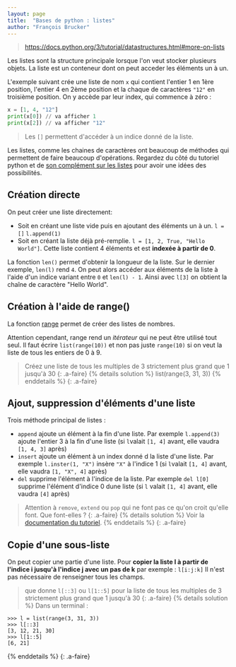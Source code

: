 ```yaml
---
layout: page
title:  "Bases de python : listes"
author: "François Brucker"
---
```



> <https://docs.python.org/3/tutorial/datastructures.html#more-on-lists>

Les listes sont la structure principale lorsque l'on veut stocker plusieurs objets. La liste est un conteneur dont on peut acceder les éléments un à un.

L'exemple suivant crée une liste de nom `x` qui contient l'entier 1 en 1ère position, l'entier 4 en 2ème position et la chaque de caractères `"12"` en troisième position. On y accède par leur index, qui commence à zéro :

```python
x = [1, 4, "12"]
print(x[0]) // va afficher 1
print(x[2]) // va afficher "12"
```

> Les `[]` permettent d'accéder à un indice donné de la liste.

Les listes, comme les chaines de caractères ont beaucoup de méthodes qui permettent de faire beaucoup d'opérations. Regardez du côté du tutoriel python et de [son complément sur les listes](https://docs.python.org/fr/3/tutorial/datastructures.html#more-on-lists) pour avoir une idées des possibilités.

## Création directe

On peut créer une liste directement:

* Soit en créant une liste vide puis en ajoutant des éléments un à un. `l = []` `l.append(1)`
* Soit en créant la liste déjà pré-remplie. `l = [1, 2, True, "Hello World"]`. Cette liste contient 4 éléments et est **indexée à partir de 0**.

La fonction `len()` permet d'obtenir la longueur de la liste. Sur le dernier exemple, `len(l)` rend `4`.
On peut alors accéder aux éléments de la liste à l'aide d'un indice variant entre `0` et `len(l) - 1`. Ainsi  avec `l[3]` on obtient la chaîne de caractère "Hello World".

## Création à l'aide de range()

La fonction [range](https://docs.python.org/3/library/stdtypes.html#range) permet de créer des listes de nombres.

Attention cependant, range rend un *itérateur* qui ne peut être utilisé tout seul. Il faut écrire `list(range(10))` et non pas juste `range(10)` si on veut la liste de tous les entiers de 0 à 9.

> Créez une liste de tous les multiples de 3 strictement plus grand que 1 jusqu'à 30
{: .a-faire}
{% details solution %}
list(range(3, 31, 3))
{% enddetails %}
{: .a-faire}

## Ajout, suppression d'éléments d'une liste

Trois méthode principal de listes :

* `append` ajoute un élément à la fin d'une liste. Par exemple `l.append(3)` ajoute l'entier 3 à la fin d'une liste (si `l`valait `[1, 4]` avant, elle vaudra `[1, 4, 3]` après)
* `insert` ajoute un élément à un index donné d la liste d'une liste. Par exemple `l.inster(1, "X")` insère `"X"` à l'indice 1 (si `l`valait `[1, 4]` avant, elle vaudra `[1, "X", 4]` après)
* `del` supprime l'élément à l'indice de la liste. Par exemple `del l[0]` supprime l'élément d'indice 0 dune liste (si `l` valait `[1, 4]` avant, elle vaudra `[4]` après)

> Attention à `remove`, `extend` ou `pop` qui ne font pas ce qu'on croit qu'elle font. Que font-elles ?
{: .a-faire}
{% details solution %}
Voir la [documentation du tutoriel](https://docs.python.org/3/tutorial/datastructures.html#more-on-lists).
{% enddetails %}
{: .a-faire}

## Copie d'une sous-liste

On peut copier une partie d'une liste.
Pour **copier la liste l à partir de l'indice i jusqu'à l'indice j avec un pas de k** par exemple : `l[i:j:k]`
Il n'est pas nécessaire de renseigner tous les champs.

> que donne `l[::3]` ou `l[1::5]` pour la liste de tous les multiples de 3 strictement plus grand que 1 jusqu'à 30
{: .a-faire}
{% details solution %}
Dans un terminal :

```text
>>> l = list(range(3, 31, 3))
>>> l[::3]
[3, 12, 21, 30]
>>> l[1::5]
[6, 21]
```

{% enddetails %}
{: .a-faire}
